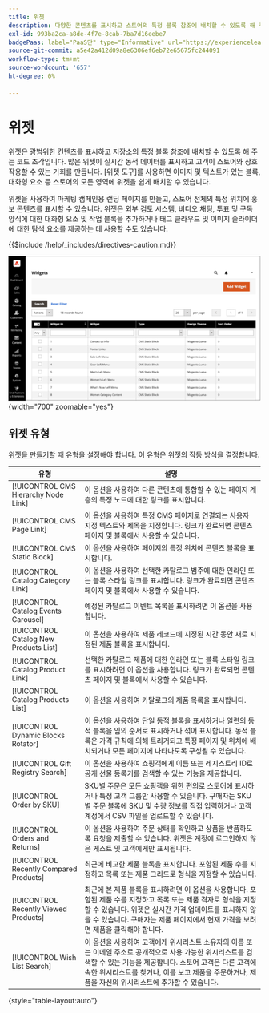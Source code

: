 ```yaml
---
title: 위젯
description: 다양한 콘텐츠를 표시하고 스토어의 특정 블록 참조에 배치할 수 있도록 해 주는 코드 조각을 제공하는 위젯에 대해 알아봅니다.
exl-id: 993ba2ca-a8de-4f7e-8cab-7ba7d16eebe7
badgePaas: label="PaaS만" type="Informative" url="https://experienceleague.adobe.com/ko/docs/commerce/user-guides/product-solutions" tooltip="Adobe Commerce 온 클라우드 프로젝트(Adobe 관리 PaaS 인프라) 및 온프레미스 프로젝트에만 적용됩니다."
source-git-commit: a5e42a412d09a8e6306ef6eb72e65675fc244091
workflow-type: tm+mt
source-wordcount: '657'
ht-degree: 0%

---
```


# 위젯

위젯은 광범위한 컨텐츠를 표시하고 저장소의 특정 블록 참조에 배치할 수 있도록 해 주는 코드 조각입니다. 많은 위젯이 실시간 동적 데이터를 표시하고 고객이 스토어와 상호 작용할 수 있는 기회를 만듭니다. [위젯 도구]를 사용하면 이미지 및 텍스트가 있는 블록, 대화형 요소 등 스토어의 모든 영역에 위젯을 쉽게 배치할 수 있습니다.

위젯을 사용하여 마케팅 캠페인용 랜딩 페이지를 만들고, 스토어 전체의 특정 위치에 홍보 콘텐츠를 표시할 수 있습니다. 위젯은 외부 검토 시스템, 비디오 채팅, 투표 및 구독 양식에 대한 대화형 요소 및 작업 블록을 추가하거나 태그 클라우드 및 이미지 슬라이더에 대한 탐색 요소를 제공하는 데 사용할 수도 있습니다.

{{$include /help/_includes/directives-caution.md}}

![새 제품 목록 위젯](./assets/storefront-home-page-new-products.png){width="700" zoomable="yes"}

## 위젯 유형

[위젯을 만들기](widget-create.md)할 때 유형을 설정해야 합니다. 이 유형은 위젯의 작동 방식을 결정합니다.

| 유형 | 설명 |
|--- |--- |
| [!UICONTROL CMS Hierarchy Node Link] | 이 옵션을 사용하여 다른 콘텐츠에 통합할 수 있는 페이지 계층의 특정 노드에 대한 링크를 표시합니다. |
| [!UICONTROL CMS Page Link] | 이 옵션을 사용하여 특정 CMS 페이지로 연결되는 사용자 지정 텍스트와 제목을 지정합니다. 링크가 완료되면 콘텐츠 페이지 및 블록에서 사용할 수 있습니다. |
| [!UICONTROL CMS Static Block] | 이 옵션을 사용하여 페이지의 특정 위치에 콘텐츠 블록을 표시합니다. |
| [!UICONTROL Catalog Category Link] | 이 옵션을 사용하여 선택한 카탈로그 범주에 대한 인라인 또는 블록 스타일 링크를 표시합니다. 링크가 완료되면 콘텐츠 페이지 및 블록에서 사용할 수 있습니다. |
| [!UICONTROL Catalog Events Carousel] | 예정된 카탈로그 이벤트 목록을 표시하려면 이 옵션을 사용합니다. |
| [!UICONTROL Catalog New Products List] | 이 옵션을 사용하여 제품 레코드에 지정된 시간 동안 새로 지정된 제품 블록을 표시합니다. |
| [!UICONTROL Catalog Product Link] | 선택한 카탈로그 제품에 대한 인라인 또는 블록 스타일 링크를 표시하려면 이 옵션을 사용합니다. 링크가 완료되면 콘텐츠 페이지 및 블록에서 사용할 수 있습니다. |
| [!UICONTROL Catalog Products List] | 이 옵션을 사용하여 카탈로그의 제품 목록을 표시합니다. |
| [!UICONTROL Dynamic Blocks Rotator] | 이 옵션을 사용하여 단일 동적 블록을 표시하거나 일련의 동적 블록을 임의 순서로 표시하거나 섞어 표시합니다. 동적 블록은 가격 규칙에 의해 트리거되고 특정 페이지 및 위치에 배치되거나 모든 페이지에 나타나도록 구성될 수 있습니다. |
| [!UICONTROL Gift Registry Search] | 이 옵션을 사용하여 쇼핑객에게 이름 또는 레지스트리 ID로 공개 선물 등록기를 검색할 수 있는 기능을 제공합니다. |
| [!UICONTROL Order by SKU] | SKU별 주문은 모든 쇼핑객을 위한 편의로 스토어에 표시하거나 특정 고객 그룹만 사용할 수 있습니다. 구매자는 SKU별 주문 블록에 SKU 및 수량 정보를 직접 입력하거나 고객 계정에서 CSV 파일을 업로드할 수 있습니다. |
| [!UICONTROL Orders and Returns] | 이 옵션을 사용하여 주문 상태를 확인하고 상품을 반품하도록 요청을 제출할 수 있습니다. 위젯은 계정에 로그인하지 않은 게스트 및 고객에게만 표시됩니다. |
| [!UICONTROL Recently Compared Products] | 최근에 비교한 제품 블록을 표시합니다. 포함된 제품 수를 지정하고 목록 또는 제품 그리드로 형식을 지정할 수 있습니다. |
| [!UICONTROL Recently Viewed Products] | 최근에 본 제품 블록을 표시하려면 이 옵션을 사용합니다. 포함된 제품 수를 지정하고 목록 또는 제품 격자로 형식을 지정할 수 있습니다. 위젯은 실시간 가격 업데이트를 표시하지 않을 수 있습니다. 구매자는 제품 페이지에서 현재 가격을 보려면 제품을 클릭해야 합니다. |
| [!UICONTROL Wish List Search] | 이 옵션을 사용하여 고객에게 위시리스트 소유자의 이름 또는 이메일 주소로 공개적으로 사용 가능한 위시리스트를 검색할 수 있는 기능을 제공합니다. 스토어 고객은 다른 고객에 속한 위시리스트를 찾거나, 이를 보고 제품을 주문하거나, 제품을 자신의 위시리스트에 추가할 수 있습니다. |

{style="table-layout:auto"}

<!-- Last updated from includes: 2022-08-30 15:36:09 -->
